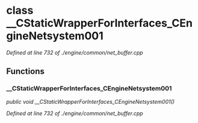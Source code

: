 # class __CStaticWrapperForInterfaces_CEngineNetsystem001

*Defined at line 732 of ./engine/common/net_buffer.cpp*

## Functions

### __CStaticWrapperForInterfaces_CEngineNetsystem001

*public void __CStaticWrapperForInterfaces_CEngineNetsystem001()*

*Defined at line 732 of ./engine/common/net_buffer.cpp*



